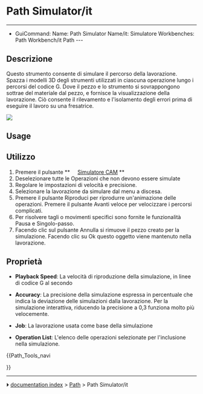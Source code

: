 # Path Simulator/it
---
- GuiCommand:   Name: Path Simulator   Name/it: Simulatore   Workbenches: Path Workbench/it   Path ---


</div>



## Descrizione


<div class="mw-translate-fuzzy">

Questo strumento consente di simulare il percorso della lavorazione. Spazza i modelli 3D degli strumenti utilizzati in ciascuna operazione lungo i percorsi del codice G. Dove il pezzo e lo strumento si sovrappongono sottrae del materiale dal pezzo, e fornisce la visualizzazione della lavorazione. Ciò consente il rilevamento e l\'isolamento degli errori prima di eseguire il lavoro su una fresatrice.


</div>

![](images/Path-Simulation.gif )

## Usage


<div class="mw-translate-fuzzy">

## Utilizzo

1.  Premere il pulsante **<img src="images/Path_Simulator.png" width=16px> [Simulatore CAM](Path_Simulator/it.md)
**
2.  Deselezionare tutte le Operazioni che non devono essere simulate
3.  Regolare le impostazioni di velocità e precisione.
4.  Selezionare la lavorazione da simulare dal menu a discesa.
5.  Premere il pulsante Riproduci per riprodurre un\'animazione delle operazioni.
    Premere il pulsante Avanti veloce per velocizzare i percorsi complicati.
6.  Per risolvere tagli o movimenti specifici sono fornite le funzionalità Pausa e Singolo-passo.
7.  Facendo clic sul pulsante Annulla si rimuove il pezzo creato per la simulazione. Facendo clic su Ok questo oggetto viene mantenuto nella lavorazione.


</div>




<div class="mw-translate-fuzzy">

## Proprietà


</div>


<div class="mw-translate-fuzzy">

-    **Playback Speed**: La velocità di riproduzione della simulazione, in linee di codice G al secondo

-    **Accuracy**: La precisione della simulazione espressa in percentuale che indica la deviazione delle simulazioni dalla lavorazione. Per la simulazione interattiva, riducendo la precisione a 0,3 funziona molto più velocemente.

-    **Job**: La lavorazione usata come base della simulazione

-    **Operation List**: L\'elenco delle operazioni selezionate per l\'inclusione nella simulazione.


</div>





{{Path_Tools_navi

}}



---
⏵ [documentation index](../README.md) > [Path](Path_Workbench.md) > Path Simulator/it
